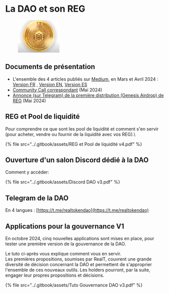 # La DAO et son REG

<figure><img src="../.gitbook/assets/image (265).png" alt="" width="131"><figcaption></figcaption></figure>

## Documents de présentation

* L'ensemble des 4 articles publiés sur [Medium](https://medium.com/@realtplatform), en Mars et Avril 2024 :  [Version FR](https://drive.google.com/file/d/15qJMlREYjhYeYQubP1sAE8HCOFhsh6K6) , [Version EN](https://drive.google.com/file/d/1YE\_pWhSCHaTPfDW55U4uBYjrErOtyHp6), [Version ES](https://drive.google.com/file/d/15ujjaXpvLIFPN9GQ0u2FzUWdh5an2o3S)
* [Community Call correspondant](https://www.youtube.com/watch?v=F-n7PQNDRds\&ab\_channel=RealT) (Mai 2024)
* [Annonce (sur Telegram) de la première distribution (Genesis Airdrop) de REG](https://t.me/Communication\_RealT\_FR/1165) (Mai 2024)

## REG et Pool de liquidité

Pour comprendre ce que sont les pool de liquidité et comment s'en servir (pour acheter, vendre ou fournir de la liquidité avec vos REG).\


{% file src="../.gitbook/assets/REG et Pool de liquidité v4.pdf" %}

## Ouverture d'un salon Discord dédié à la DAO

Comment y accéder:&#x20;

{% file src="../.gitbook/assets/Discord DAO v3.pdf" %}

## Telegram de la DAO

En 4 langues : [https://t.me/realtokendao](https://t.me/realtokendao)

## Applications pour la gouvernance V1

En octobre 2024, cinq nouvelles applications sont mises en place, pour tester une première version de la gouvernance de la DAO.

Le tuto ci-après vous explique comment vous en servir. \
Les premières propositions, soumises par RealT, couvrent une grande diversité de décision concernant la DAO et permettent de s'approprier l'ensemble de ces nouveaux outils. Les holders pourront, par la suite, engager leur propres propositions et décisions.

{% file src="../.gitbook/assets/Tuto Gouvernance DAO v3.pdf" %}
